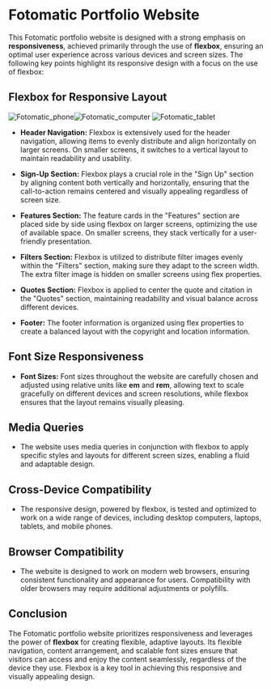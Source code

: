 # Fotomatic Portfolio Website

This Fotomatic portfolio website is designed with a strong emphasis on **responsiveness**, achieved primarily through the use of **flexbox**, ensuring an optimal user experience across various devices and screen sizes. The following key points highlight its responsive design with a focus on the use of flexbox:

## Flexbox for Responsive Layout

![Fotomatic_phone](https://github.com/artemdev9/front_end_development/assets/128802307/f90e7588-f7ef-4123-8ea8-046c87c786b8)![Fotomatic_computer](https://github.com/artemdev9/front_end_development/assets/128802307/4d8e71d4-9e12-4e81-be07-9f4121e96f4e)
![Fotomatic_tablet](https://github.com/artemdev9/front_end_development/assets/128802307/1be8cd62-e87c-4a08-a2b0-ce3b6270f16c)



- **Header Navigation:** Flexbox is extensively used for the header navigation, allowing items to evenly distribute and align horizontally on larger screens. On smaller screens, it switches to a vertical layout to maintain readability and usability.

- **Sign-Up Section:** Flexbox plays a crucial role in the "Sign Up" section by aligning content both vertically and horizontally, ensuring that the call-to-action remains centered and visually appealing regardless of screen size.

- **Features Section:** The feature cards in the "Features" section are placed side by side using flexbox on larger screens, optimizing the use of available space. On smaller screens, they stack vertically for a user-friendly presentation.

- **Filters Section:** Flexbox is utilized to distribute filter images evenly within the "Filters" section, making sure they adapt to the screen width. The extra filter image is hidden on smaller screens using flex properties.

- **Quotes Section:** Flexbox is applied to center the quote and citation in the "Quotes" section, maintaining readability and visual balance across different devices.

- **Footer:** The footer information is organized using flex properties to create a balanced layout with the copyright and location information.

## Font Size Responsiveness

- **Font Sizes:** Font sizes throughout the website are carefully chosen and adjusted using relative units like **em** and **rem**, allowing text to scale gracefully on different devices and screen resolutions, while flexbox ensures that the layout remains visually pleasing.

## Media Queries

- The website uses media queries in conjunction with flexbox to apply specific styles and layouts for different screen sizes, enabling a fluid and adaptable design.

## Cross-Device Compatibility

- The responsive design, powered by flexbox, is tested and optimized to work on a wide range of devices, including desktop computers, laptops, tablets, and mobile phones.

## Browser Compatibility

- The website is designed to work on modern web browsers, ensuring consistent functionality and appearance for users. Compatibility with older browsers may require additional adjustments or polyfills.

## Conclusion

The Fotomatic portfolio website prioritizes responsiveness and leverages the power of **flexbox** for creating flexible, adaptive layouts. Its flexible navigation, content arrangement, and scalable font sizes ensure that visitors can access and enjoy the content seamlessly, regardless of the device they use. Flexbox is a key tool in achieving this responsive and visually appealing design.
